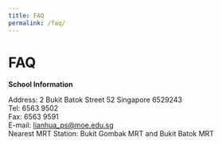 ```yaml
---
title: FAQ
permalink: /faq/
---
```

# FAQ

**School Information**

Address: 2 Bukit Batok Street 52 Singapore 6529243   
Tel: 6563 9502   
Fax: 6563 9591   
E-mail: [lianhua\_ps@moe.edu.sg](mailto:lianhua_ps@moe.edu.sg)   
Nearest MRT Station: Bukit Gombak MRT and Bukit Batok MRT

